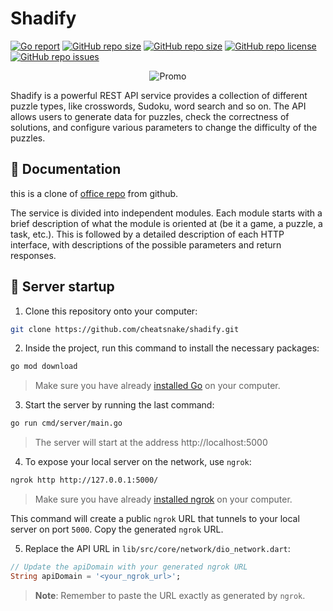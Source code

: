 # Shadify

<a href="https://goreportcard.com/report/github.com/cheatsnake/shadify"><img src="https://goreportcard.com/badge/github.com/cheatsnake/shadify" alt="Go report"/></a>
<a href="https://github.com/cheatsnake/shadify/releases"><img src="https://img.shields.io/github/v/release/cheatsnake/shadify.svg" alt="GitHub repo size"/></a>
<a href="https://img.shields.io/github/repo-size/cheatsnake/shadify?color=blue"><img src="https://img.shields.io/github/repo-size/cheatsnake/shadify?color=blue" alt="GitHub repo size"/></a>
<a href="https://img.shields.io/github/license/cheatsnake/shadify?color=orange"><img src="https://img.shields.io/github/license/cheatsnake/shadify?color=orange" alt="GitHub repo license"/></a>
<a href="https://github.com/cheatsnake/shadify/issues"><img src="https://img.shields.io/badge/contributions-welcome-brightgreen.svg?style=flat" alt="GitHub repo issues"/></a>

<p align="center"><img src="/docs/images/shadify.png" alt="Promo"/></p>

Shadify is a powerful REST API service provides a collection of different puzzle types, like crosswords, Sudoku, word search and so on. The API allows users to generate data for puzzles, check the correctness of solutions, and configure various parameters to change the difficulty of the puzzles.

## 📃 Documentation

this is a clone of [office repo](https://github.com/cheatsnake/shadify) from github.

The service is divided into independent modules. Each module starts with a brief description of what the module is oriented at (be it a game, a puzzle, a task, etc.). This is followed by a detailed description of each HTTP interface, with descriptions of the possible parameters and return responses.

## 🚀 Server startup

1. Clone this repository onto your computer:

```sh
git clone https://github.com/cheatsnake/shadify.git
```

2. Inside the project, run this command to install the necessary packages:

```sh
go mod download
```

> Make sure you have already [installed Go](https://go.dev) on your computer.

3. Start the server by running the last command:

```sh
go run cmd/server/main.go
```

> The server will start at the address http://localhost:5000

4. To expose your local server on the network, use `ngrok`:

```sh
ngrok http http://127.0.0.1:5000/
```

> Make sure you have already [installed ngrok](https://ngrok.com/) on your computer.

This command will create a public `ngrok` URL that tunnels to your local server on port `5000`. Copy the generated `ngrok` URL.

5. Replace the API URL in `lib/src/core/network/dio_network.dart`:

```dart
// Update the apiDomain with your generated ngrok URL
String apiDomain = '<your_ngrok_url>';
```

> **Note**: Remember to paste the URL exactly as generated by `ngrok`.
